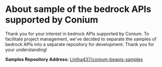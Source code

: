 # **About sample of the bedrock APIs supported by Conium**

Thank you for your interest in bedrock APIs supported by Conium. To facilitate project management, we've decided to separate the samples of bedrock APIs into a separate repository for development. Thank you for your understanding!

**Samples Repository Address:** [Lintha437/conium-beapis-samples](https://github.com/Lintha437/conium-beapis-samples)
